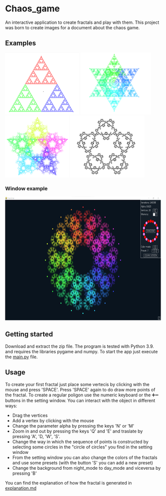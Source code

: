 # Chaos_game
An interactive application to create fractals and play with them.
This project was born to create images for a document about the chaos game.

## Examples
<img src="/images/sierp_white.png" height="200"></img>
<img src="/images/6_Biter_white.png" height="200"></img>
<img src="/images/5H2BigIter.png" height="200"></img>
<img src="/images/5black&white.png" height="200"></img>


### Window example
<img src="/images/window_example.png" height="400">

## Getting started
Download and extract the zip file.
The program is  tested with Python 3.9. and requires the libraries pygame and numpy.
To start the app just execute the [main.py](https://github.com/daviBera/Chaos_game/blob/main/main.py) file.

## Usage
To create your first fractal just place some vertecis by clicking with the mouse and press 'SPACE'. Press 'SPACE' again to do draw more points of the fractal.
To create a regular poligon use the numeric keyboard or the ➕➖ buttons in the setting window.
You can interact with the object in different ways:
- Drag the vertices
- Add a vertex by clicking with the mouse
- Change the parameter alpha by pressing the keys 'N' or 'M'
- Zoom in and out by pressing the keys 'Q' and 'E' and traslate by pressing 'A', 'D, 'W', 'S'.
- Change the way in which the sequence of points is constructed by selecting some circles in the "circle of circles" you find in the setting window
- From the setting window you can also change the colors of the fractals and use some presets (with the button 'S' you can add a new preset)
- Change the background from night_mode to day_mode and viceversa by pressing 'B'

You can find the explanation of how the fractal is generated in [explanation.md](https://github.com/daviBera/Chaos_game/blob/main/expalnation.md)
